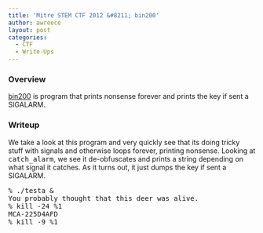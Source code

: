 ```yaml
---
title: 'Mitre STEM CTF 2012 &#8211; bin200'
author: awreece
layout: post
categories:
  - CTF
  - Write-Ups
---
```

### Overview

[bin200][1] is program that prints nonsense forever and prints the key if sent a SIGALARM.

<!--more-->

### Writeup

We take a look at this program and very quickly see that its doing tricky stuff with signals and otherwise loops forever, printing nonsense. Looking at <tt>catch_alarm</tt>, we see it de-obfuscates and prints a string depending on what signal it catches. As it turns out, it just dumps the key if sent a SIGALARM.

<pre>% ./testa &#038;
You probably thought that this deer was alive.
% kill -24 %1
MCA-225D4AFD
% kill -9 %1
</pre>

<span style="display:none;">Writeup by Alex Reece, see me on <a href="https://plus.google.com/106589059588263736517?rel=author">Google</a>+.</span>

 [1]: http://ppp.cylab.cmu.edu/wordpress/wp-content/uploads/2012/07/bin200.tar.gz